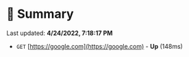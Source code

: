# 📖 Summary
Last updated: **4/24/2022, 7:18:17 PM**

- `GET` [https://google.com](https://google.com) - **Up** (148ms)

